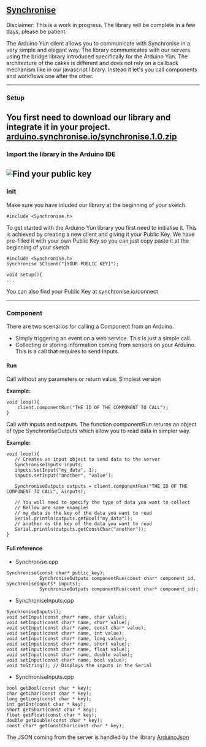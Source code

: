 [Synchronise](https://www.synchronise.io)
--------------
Disclaimer: This is a work in progress. The library will be complete in a few days, please be patient.

The Arduino Yùn client allows you to communicate with Synchronise in a very simple and elegant way.
The library communicates with our servers using the bridge library introduced specifically for the Arduino Yùn. The architecture of the cakks is different and does not rely on a callback mechanism like in our javascript library. Instead it let's you call components and workflows one after the other.

----------


### Setup

You first need to download our library and integrate it in your project.
[arduino.synchronise.io/synchronise.1.0.zip](https://arduino.synchronise.io/synchronise.1.0.zip)
----------
### Import the library in the Arduino IDE
![Find your public key](https://images.synchronise.io/importArduinoLibrary.png)
----------


### Init
Make sure you have inluded our library at the beginning of your sketch.
```
#include <Synchronise.h>
```

To get started with the Arduino Yùn library you first need to initialise it. This is achieved by creating a new client and giving it your Public Key. We have pre-filled it with your own Public Key so you can just copy paste it at the beginning of your sketch

```
#include <Synchronise.h>
Synchronise SClient("[YOUR PUBLIC KEY]");

void setup(){
...
```    

You can also find your Public Key at synchronise.io/connect

----------

### Component
There are two scenarios for calling a Component from an Arduino.
* Simply triggering an event on a web service. This is just a simple call.
* Collecting or storing information coming from sensors on your Arduino. This is a call that requires to send Inputs.

#### Run
Call without any parameters or return value. Simplest version

**Example:**
```
void loop(){
    client.componentRun("THE ID OF THE COMPONENT TO CALL");
}
```

Call with inputs and outputs. The function componentRun returns an object of type SynchroniseOutputs which allow you to read data in simpler way.

**Example:**
```
void loop(){
   // Creates an input object to send data to the server
   SynchroniseInputs inputs;
   inputs.setInput("my_data", 1);
   inputs.setInput("another", "value");

   SynchroniseOutputs outputs = client.componentRun("THE ID OF THE COMPONENT TO CALL", &inputs);

   // You will need to specify the type of data you want to collect
   // Bellow are some examples
   // my_data is the key of the data you want to read
   Serial.println(outputs.getBool("my_data"));
   // another os the key of the data you want to read
   Serial.println(outputs.getConstChar("another"));
}
```

#### Full reference
* Synchronise.cpp

```
Synchronise(const char* public_key);
            SynchroniseOutputs componentRun(const char* component_id, SynchroniseInputs* inputs);
            SynchroniseOutputs componentRun(const char* component_id);
```

* SynchroniseInputs.cpp

```
SynchroniseInputs();
void setInput(const char* name, char value);
void setInput(const char* name, char* value);
void setInput(const char* name, const char* value);
void setInput(const char* name, int value);
void setInput(const char* name, long value);
void setInput(const char* name, short value);
void setInput(const char* name, float value);
void setInput(const char* name, double value);
void setInput(const char* name, bool value);
void toString(); // Displays the inputs in the Serial
```

* SynchroniseInputs.cpp
```
bool getBool(const char * key);
char getChar(const char * key);
long getLong(const char * key);
int getInt(const char * key);
short getShort(const char * key);
float getFloat(const char * key);
double getDouble(const char * key);
const char* getConstChar(const char * key);
```

The JSON coming from the server is handled by the library [ArduinoJson](https://github.com/bblanchon/ArduinoJson)
